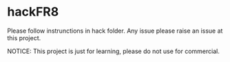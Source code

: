 # hackFR8
Please follow instrunctions in hack folder. Any issue please raise an issue at this project. 

NOTICE:
This project is just for learning, please do not use for commercial.
